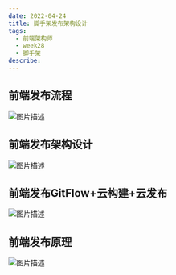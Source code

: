 ```yaml
---
date: 2022-04-24
title: 脚手架发布架构设计
tags:
  - 前端架构师
  - week28
  - 脚手架
describe:
---
```


## 前端发布流程

![图片描述](https://oss.filway.cn/filway-blog/60dd15140894762a10781150.jpg)



## 前端发布架构设计

![图片描述](https://oss.filway.cn/filway-blog/60dd1525090f908b06350678.jpg)



## 前端发布GitFlow+云构建+云发布

![图片描述](https://oss.filway.cn/filway-blog/60dd15320992ba2327940872.jpg)



## 前端发布原理

![图片描述](https://oss.filway.cn/filway-blog/60dd153f08b6b68710601406.jpg)
